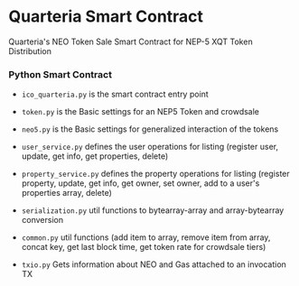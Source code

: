 # Quarteria Smart Contract
Quarteria's NEO Token Sale Smart Contract for NEP-5 XQT Token Distribution

### Python Smart Contract

* `ico_quarteria.py` is the smart contract entry point

* `token.py` is the Basic settings for an NEP5 Token and crowdsale

* `neo5.py` is the Basic settings for generalized interaction of the tokens

* `user_service.py` defines the user operations for listing (register user, update, get info, get properties, delete)

* `property_service.py` defines the property operations for listing (register property, update, get info, get owner, set owner, add to a user's properties array, delete)

* `serialization.py` util functions to bytearray-array and array-bytearray conversion

* `common.py` util functions (add item to array, remove item from array, concat key, get last block time, get token rate for crowdsale tiers)

* `txio.py` Gets information about NEO and Gas attached to an invocation TX
